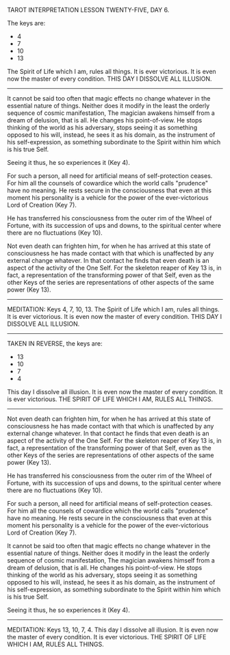 TAROT INTERPRETATION
LESSON TWENTY-FIVE, DAY 6.

The keys are:

-  4
-  7
- 10
- 13

The Spirit of Life which I am, rules all things. It is ever victorious. It is even now the master of every condition. THIS DAY I DISSOLVE ALL ILLUSION.

---

It cannot be said too often that magic effects no change whatever in the essential nature of things. Neither does it modify in the least the orderly sequence of cosmic manifestation, The magician awakens himself from a dream of delusion, that is all. He changes his point-of-view. He stops thinking of the world as his adversary, stops seeing it as something opposed to his will, instead, he sees it as his domain, as the instrument of his self-expression, as something subordinate to the Spirit within him which is his true Self.

Seeing it thus, he so experiences it (Key 4).

For such a person, all need for artificial means of self-protection ceases. For him all the counsels of cowardice which the world calls "prudence" have no meaning. He rests secure in the consciousness that even at this moment his personality is a vehicle for the power of the ever-victorious Lord of Creation (Key 7).

He has transferred his consciousness from the outer rim of the Wheel of Fortune, with its succession of ups and downs, to the spiritual center where there are no fluctuations (Key 10).

Not even death can frighten him, for when he has arrived at this state of consciousness he has made contact with that which is unaffected by any external change whatever. In that contact he finds that even death is an aspect of the activity of the One Self. For the skeleton reaper of Key 13 is, in fact, a representation of the transforming power of that Self, even as the other Keys of the series are representations of other aspects of the same power (Key 13).

---

MEDITATION: Keys 4, 7, 10, 13. The Spirit of Life which I am, rules all things. It is ever victorious. It is even now the master of every condition. THIS DAY I DISSOLVE ALL ILLUSION.

---

TAKEN IN REVERSE, the keys are:

- 13
- 10
-  7
-  4

This day I dissolve all illusion. It is even now the master of every condition. It is ever victorious. THE SPIRIT OF LIFE WHICH I AM, RULES ALL THINGS.

---

Not even death can frighten him, for when he has arrived at this state of consciousness he has made contact with that which is unaffected by any external change whatever. In that contact he finds that even death is an aspect of the activity of the One Self. For the skeleton reaper of Key 13 is, in fact, a representation of the transforming power of that Self, even as the other Keys of the series are representations of other aspects of the same power (Key 13).

He has transferred his consciousness from the outer rim of the Wheel of Fortune, with its succession of ups and downs, to the spiritual center where there are no fluctuations (Key 10).

For such a person, all need for artificial means of self-protection ceases. For him all the counsels of cowardice which the world calls "prudence" have no meaning. He rests secure in the consciousness that even at this moment his personality is a vehicle for the power of the ever-victorious Lord of Creation (Key 7).

It cannot be said too often that magic effects no change whatever in the essential nature of things. Neither does it modify in the least the orderly sequence of cosmic manifestation, The magician awakens himself from a dream of delusion, that is all. He changes his point-of-view. He stops thinking of the world as his adversary, stops seeing it as something opposed to his will, instead, he sees it as his domain, as the instrument of his self-expression, as something subordinate to the Spirit within him which is his true Self.

Seeing it thus, he so experiences it (Key 4).

---

MEDITATION: Keys 13, 10, 7, 4. This day I dissolve all illusion. It is even now the master of every condition. It is ever victorious. THE SPIRIT OF LIFE WHICH I AM, RULES ALL THINGS.
